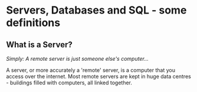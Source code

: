 # Servers, Databases and SQL - some definitions

## What is a Server?

_Simply: A remote server is just someone else's computer..._

A server, or more accurately a 'remote' server, is a computer that you access over the internet. Most remote servers are kept in huge data centres - buildings filled with computers, all linked together.
